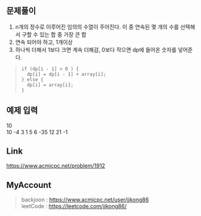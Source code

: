 ## 문제풀이
 1. n개의 정수로 이루어진 임의의 수열이 주어진다. 이 중 연속된 몇 개의 수를 선택해서 구할 수 있는 합 중 가장 큰 합
 2. 연속 되어야 하고, 1개이상
 3. 하나씩 더해서 1보다 크면 계속 더해감, 0보다 작으면 dp에 들어온 숫자를 넣어준다.
 
> ```
> if (dp[i - 1] > 0 ) {
> 	dp[i] = dp[i - 1] + array[i];
> } else {
> 	dp[i] = array[i];
> }
> ```

## 예제 입력
10  
10 -4 3 1 5 6 -35 12 21 -1

## Link
https://www.acmicpc.net/problem/1912

## MyAccount

> backjoon : <https://www.acmicpc.net/user/jjkong86>  
> leetCode : <https://leetcode.com/jjkong86/>
